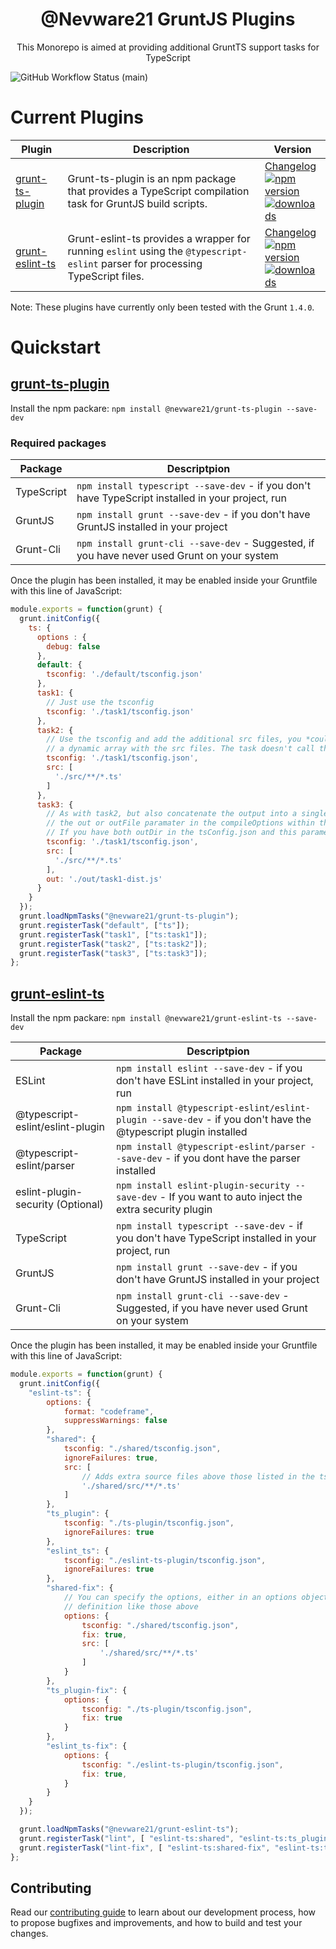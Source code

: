 <h1 align="center">@Nevware21 GruntJS Plugins</h1>

<p align="center">This Monorepo is aimed at providing additional GruntTS support tasks for TypeScript</p>

![GitHub Workflow Status (main)](https://img.shields.io/github/actions/workflow/status/nevware21/grunt-plugins/ci.yml?branch=main)

# Current Plugins

| Plugin | Description | Version
|--------|---------|------------------
| [grunt-ts-plugin](./ts-plugin) | Grunt-ts-plugin is an npm package that provides a TypeScript compilation task for GruntJS build scripts. | [Changelog](./ts-plugin/CHANGELOG.md) <br /> [![npm version](https://badge.fury.io/js/%40nevware21%2Fgrunt-ts-plugin.svg)](https://badge.fury.io/js/%40nevware21%2Fgrunt-ts-plugin) <br /> [![downloads](https://img.shields.io/npm/dm/%40nevware21/grunt-ts-plugin.svg)](https://img.shields.io/npm/dm/%40nevware21/grunt-ts-plugin)
| [grunt-eslint-ts](./eslint-ts-plugin) | Grunt-eslint-ts provides a wrapper for running `eslint` using the `@typescript-eslint` parser for processing TypeScript files. |  [Changelog](./eslint-ts-plugin/CHANGELOG.md)  <br /> [![npm version](https://badge.fury.io/js/%40nevware21%2Fgrunt-eslint-ts.svg)](https://badge.fury.io/js/%40nevware21%2Fgrunt-eslint-ts) <br /> [![downloads](https://img.shields.io/npm/dm/%40nevware21/grunt-eslint-ts.svg)](https://img.shields.io/npm/dm/%40nevware21/grunt-eslint-ts)

Note: These plugins have currently only been tested with the Grunt `1.4.0`.

# Quickstart

## [grunt-ts-plugin](./ts-plugin/README.md)

Install the npm packare: `npm install @nevware21/grunt-ts-plugin --save-dev`

### Required packages

| Package | Descriptpion
|---------|----------------------
| TypeScript | `npm install typescript --save-dev` - if you don't have TypeScript installed in your project, run
| GruntJS | `npm install grunt --save-dev` - if you don't have GruntJS installed in your project
| Grunt-Cli | `npm install grunt-cli --save-dev` - Suggested, if you have never used Grunt on your system

Once the plugin has been installed, it may be enabled inside your Gruntfile with this line of JavaScript:

```js
module.exports = function(grunt) {
  grunt.initConfig({
    ts: {
      options : {
        debug: false
      },
      default: {
        tsconfig: './default/tsconfig.json'
      },
      task1: {
        // Just use the tsconfig
        tsconfig: './task1/tsconfig.json'
      },
      task2: {
        // Use the tsconfig and add the additional src files, you *could* call a function to return
        // a dynamic array with the src files. The task doesn't call the function it expects a string[].
        tsconfig: './task1/tsconfig.json',
        src: [
          './src/**/*.ts'
        ]
      },
      task3: {
        // As with task2, but also concatenate the output into a single file, this is the same as defining
        // the out or outFile paramater in the compileOptions within the tsconfig.json.
        // If you have both outDir in the tsConfig.json and this parameter -- this value will be ignored.
        tsconfig: './task1/tsconfig.json',
        src: [
          './src/**/*.ts'
        ],
        out: './out/task1-dist.js'
      }
    }
  });
  grunt.loadNpmTasks("@nevware21/grunt-ts-plugin");
  grunt.registerTask("default", ["ts"]);
  grunt.registerTask("task1", ["ts:task1"]);
  grunt.registerTask("task2", ["ts:task2"]);
  grunt.registerTask("task3", ["ts:task3"]);
};
```

## [grunt-eslint-ts](./eslint-ts-plugin/README.md)

Install the npm packare: `npm install @nevware21/grunt-eslint-ts --save-dev`

| Package | Descriptpion
|---------|----------------------
| ESLint | `npm install eslint --save-dev` - if you don't have ESLint installed in your project, run
| @typescript-eslint/eslint-plugin | `npm install @typescript-eslint/eslint-plugin --save-dev` - if you don't have the @typescript plugin installed
| @typescript-eslint/parser | `npm install @typescript-eslint/parser --save-dev` - if you dont have the parser installed
| eslint-plugin-security (Optional) | `npm install eslint-plugin-security --save-dev` - If you want to auto inject the extra security plugin
| TypeScript | `npm install typescript --save-dev` - if you don't have TypeScript installed in your project, run
| GruntJS | `npm install grunt --save-dev` - if you don't have GruntJS installed in your project
| Grunt-Cli | `npm install grunt-cli --save-dev` - Suggested, if you have never used Grunt on your system

Once the plugin has been installed, it may be enabled inside your Gruntfile with this line of JavaScript:

```js
module.exports = function(grunt) {
  grunt.initConfig({
    "eslint-ts": {
        options: {
            format: "codeframe",
            suppressWarnings: false
        },
        "shared": {
            tsconfig: "./shared/tsconfig.json",
            ignoreFailures: true,
            src: [
                // Adds extra source files above those listed in the tsconfig.json
                './shared/src/**/*.ts'
            ]
        },
        "ts_plugin": {
            tsconfig: "./ts-plugin/tsconfig.json",
            ignoreFailures: true
        },
        "eslint_ts": {
            tsconfig: "./eslint-ts-plugin/tsconfig.json",
            ignoreFailures: true
        },
        "shared-fix": {
            // You can specify the options, either in an options object like there or directly in the task
            // definition like those above
            options: {
                tsconfig: "./shared/tsconfig.json",
                fix: true,
                src: [
                    './shared/src/**/*.ts'
                ]                
            }
        },
        "ts_plugin-fix": {
            options: {
                tsconfig: "./ts-plugin/tsconfig.json",
                fix: true
            }
        },
        "eslint_ts-fix": {
            options: {
                tsconfig: "./eslint-ts-plugin/tsconfig.json",
                fix: true,
            }
        }
    }
  });

  grunt.loadNpmTasks("@nevware21/grunt-eslint-ts");
  grunt.registerTask("lint", [ "eslint-ts:shared", "eslint-ts:ts_plugin", "eslint-ts:eslint_ts" ]);
  grunt.registerTask("lint-fix", [ "eslint-ts:shared-fix", "eslint-ts:ts_plugin-fix", "eslint-ts:eslint_ts-fix" ]);
};
```

## Contributing

Read our [contributing guide](./CONTRIBUTING.md) to learn about our development process, how to propose bugfixes and improvements, and how to build and test your changes.
